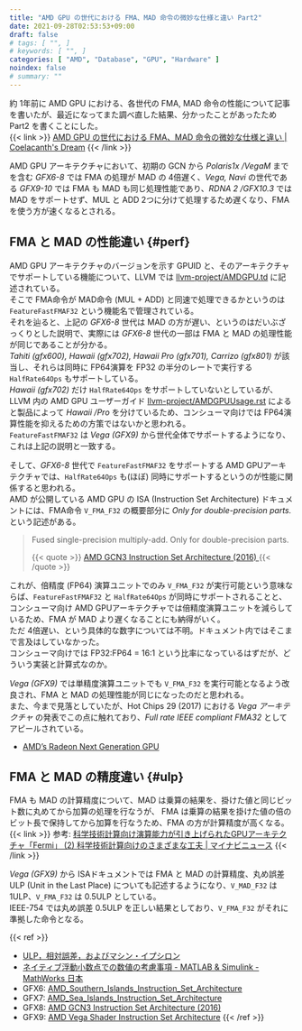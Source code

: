 ```yaml
---
title: "AMD GPU の世代における FMA、MAD 命令の微妙な仕様と違い Part2"
date: 2021-09-28T02:53:53+09:00
draft: false
# tags: [ "", ]
# keywords: [ "", ]
categories: [ "AMD", "Database", "GPU", "Hardware" ]
noindex: false
# summary: ""
---
```


約 1年前に AMD GPU における、各世代の FMA, MAD 命令の性能について記事を書いたが、最近になってまた調べ直した結果、分かったことがあったため Part2 を書くことにした。  
{{< link >}} [AMD GPU の世代における FMA、MAD 命令の微妙な仕様と違い | Coelacanth's Dream](/posts/2020/09/16/amd-gcn-rdna-fma-mad/) {{< /link >}}

AMD GPU アーキテクチャにおいて、初期の GCN から *Polaris1x /VegaM* までを含む *GFX6-8* では FMA の処理が MAD の 4倍遅く、*Vega, Navi* の世代である *GFX9-10* では FMA も MAD も同じ処理性能であり、*RDNA 2 /GFX10.3* では MAD をサポートせず、MUL と ADD 2つに分けて処理するため遅くなり、FMA を使う方が速くなるとされる。  


## FMA と MAD の性能違い {#perf}

AMD GPU アーキテクチャのバージョンを示す GPUID と、そのアーキテクチャでサポートしている機能について、LLVM では [llvm-project/AMDGPU.td](https://github.com/llvm/llvm-project/blob/main/llvm/lib/Target/AMDGPU/AMDGPU.td) に記述されている。  
そこで FMA命令が MAD命令 (MUL + ADD) と同速で処理できるかというのは `FeatureFastFMAF32` という機能名で管理されている。  
それを辿ると、上記の *GFX6-8* 世代は MAD の方が遅い、というのはだいぶざっくりとした説明で、実際には *GFX6-8* 世代の一部は FMA と MAD の処理性能が同じであることが分かる。  
*Tahiti (gfx600), Hawaii (gfx702), Hawaii Pro (gfx701), Carrizo (gfx801)* が該当し、それらは同時に FP64演算を FP32 の半分のレートで実行する `HalfRate64Ops` もサポートしている。  
*Hawaii (gfx702)* だけ `HalfRate64Ops` をサポートしていないとしているが、LLVM 内の AMD GPU ユーザーガイド [llvm-project/AMDGPUUsage.rst](https://github.com/llvm/llvm-project/blob/main/llvm/docs/AMDGPUUsage.rst) によると製品によって *Hawaii /Pro* を分けているため、コンシューマ向けでは FP64演算性能を抑えるための方策ではないかと思われる。  
`FeatureFastFMAF32` は *Vega (GFX9)* から世代全体でサポートするようになり、これは上記の説明と一致する。  

そして、*GFX6-8* 世代で `FeatureFastFMAF32` をサポートする AMD GPUアーキテクチャでは、`HalfRate64Ops` も(ほぼ) 同時にサポートするというのが性能に関係すると思われる。  
AMD が公開している AMD GPU の ISA (Instruction Set Architecture) ドキュメントには、FMA命令 `V_FMA_F32` の概要部分に *Only for double-precision parts.* という記述がある。  

 > Fused single-precision multiply-add. Only for double-precision parts.
 >
 > {{< quote >}} [AMD GCN3 Instruction Set Architecture (2016) ](http://developer.amd.com/wordpress/media/2013/12/AMD_GCN3_Instruction_Set_Architecture_rev1.1.pdf) {{< /quote >}}

これが、倍精度 (FP64) 演算ユニットでのみ `V_FMA_F32` が実行可能という意味ならば、`FeatureFastFMAF32` と `HalfRate64Ops` が同時にサポートされることと、コンシューマ向け AMD GPUアーキテクチャでは倍精度演算ユニットを減らしているため、FMA が MAD より遅くなることにも納得がいく。  
ただ 4倍遅い、という具体的な数字については不明。ドキュメント内ではそこまで言及はしていなかった。  
コンシューマ向けでは FP32:FP64 = 16:1 という比率になっているはずだが、どういう実装と計算式なのか。  

*Vega (GFX9)* では単精度演算ユニットでも `V_FMA_F32` を実行可能となるよう改良され、FMA と MAD の処理性能が同じになったのだと思われる。  
また、今まで見落としていたが、Hot Chips 29 (2017) における *Vega アーキテクチャ* の発表でこの点に触れており、*Full rate IEEE compliant FMA32* としてアピールされている。  

 * [AMD’s Radeon Next Generation GPU](https://old.hotchips.org/wp-content/uploads/hc_archives/hc29/HC29.21-Monday-Pub/HC29.21.10-GPU-Gaming-Pub/HC29.21.120-Radeon-Vega10-Mantor-AMD-f1.pdf)

## FMA と MAD の精度違い {#ulp}

FMA も MAD の計算精度について、MAD は乗算の結果を、掛けた値と同じビット数に丸めてから加算の処理を行なうが、 FMA は乗算の結果を掛けた値の倍のビット長で保持してから加算を行なうため、FMA の方が計算精度が高くなる。  
{{< link >}} 参考: [科学技術計算向け演算能力が引き上げられたGPUアーキテクチャ「Fermi」 (2) 科学技術計算向けのさまざまな工夫 | マイナビニュース](https://news.mynavi.jp/article/20091007-nvidia_fermi/2) {{< /link >}}

*Vega (GFX9)* から ISAドキュメントでは FMA と MAD の計算精度、丸め誤差 ULP (Unit in the Last Place) についても記述するようになり、`V_MAD_F32` は 1ULP、`V_FMA_F32` は 0.5ULP としている。  
IEEE-754 では丸め誤差 0.5ULP を正しい結果としており、`V_FMA_F32` がそれに準拠した命令となる。  

{{< ref >}}
 * [ULP，相対誤差，およびマシン・イプシロン](https://jp.xlsoft.com/documents/intel/cvf/vf-html/pg/pg22_02_01_01.htm)
 * [ネイティブ浮動小数点での数値の考慮事項 - MATLAB & Simulink - MathWorks 日本](https://jp.mathworks.com/help/hdlcoder/ug/numerical-considerations-with-native-floating-point.html#bvevu5c-2)
 * GFX6: [AMD_Southern_Islands_Instruction_Set_Architecture](http://developer.amd.com/wordpress/media/2013/07/AMD_Southern_Islands_Instruction_Set_Architecture1.pdf)
 * GFX7: [AMD_Sea_Islands_Instruction_Set_Architecture](http://developer.amd.com/wordpress/media/2013/07/AMD_Sea_Islands_Instruction_Set_Architecture1.pdf)
 * GFX8: [AMD GCN3 Instruction Set Architecture (2016) ](http://developer.amd.com/wordpress/media/2013/12/AMD_GCN3_Instruction_Set_Architecture_rev1.1.pdf)
 * GFX9: [AMD Vega Shader Instruction Set Architecture](https://developer.amd.com/resources/developer-guides-manuals/)
{{< /ref >}}
